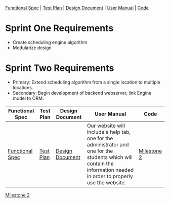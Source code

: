 [Functional Spec](##Functional-Spec) | [Test Plan](##test-plan) | [Design Document](##design-document) | [User Manual](##user-manual) | [Code](##code)

# Sprint One Requirements

* Create scheduling engine algorithm
* Modularize design


# Sprint Two Requirements

* Primary: Extend scheduling algorithm from a single location to multiple locations.
* Secondary: Begin development of backend webserver, link Engine model to ORM.

Functional Spec | Test Plan | Design Document | User Manual | Code
---             | ---       | ---             | ---         | ---
[Functional Spec](\assets\FunctionalSpec523.pdf) | [Test Plan](\assets\TestPlan.pdf) | [Design Document](\assets\DesignDocument.pdf) | Our website will include a help tab, one for the administrator and one for the students which will contain the information needed in order to properly use the website.  | [Milestone 2](https://github.com/WritingCenterScheduler/Engine/milestone/2)

[Milestone 2](https://github.com/WritingCenterScheduler/Engine/milestone/2)